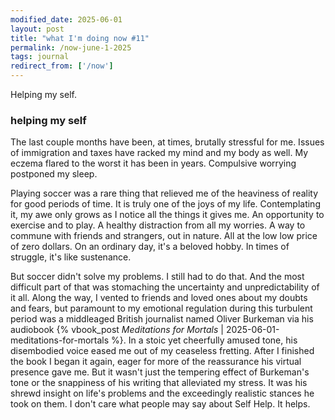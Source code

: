```yaml
---
modified_date: 2025-06-01
layout: post
title: "what I'm doing now #11"
permalink: /now-june-1-2025
tags: journal
redirect_from: ['/now']
---
```


Helping my self.
<!--more-->

### helping my self

The last couple months have been, at times, brutally stressful for me.
Issues of immigration and taxes have racked my mind and my body as well.
My eczema flared to the worst it has been in years.
Compulsive worrying postponed my sleep.

Playing soccer was a rare thing that relieved me of the heaviness of reality for good periods of time.
It is truly one of the joys of my life.
Contemplating it, my awe only grows as I notice all the things it gives me.
An opportunity to exercise and to play.
A healthy distraction from all my worries.
A way to commune with friends and strangers, out in nature.
All at the low low price of zero dollars.
On an ordinary day, it's a beloved hobby.
In times of struggle, it's like sustenance.

But soccer didn't solve my problems.
I still had to do that.
And the most difficult part of that was stomaching the uncertainty and unpredictability of it all.
Along the way, I vented to friends and loved ones about my doubts and fears, but paramount to my emotional regulation during this turbulent period was a middleaged British journalist named Oliver Burkeman via his audiobook {% vbook_post _Meditations for Mortals_ | 2025-06-01-meditations-for-mortals %}.
In a stoic yet cheerfully amused tone, his disembodied voice eased me out of my ceaseless fretting.
After I finished the book I began it again, eager for more of the reassurance his virtual presence gave me.
But it wasn't just the tempering effect of Burkeman's tone or the snappiness of his writing that alleviated my stress.
It was his shrewd insight on life's problems and the exceedingly realistic stances he took on them.
I don't care what people may say about Self Help.
It helps.